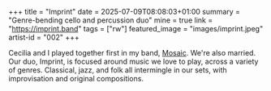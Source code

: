 +++
title = "Imprint"
date = 2025-07-09T08:08:03+01:00
summary = "Genre-bending cello and percussion duo"
mine = true
link = "https://imprint.band"
tags = ["rw"]
featured_image = "images/imprint.jpeg"
artist-id = "002"
+++

Cecilia and I played together first in my band, [Mosaic](/projects/mosaic). We're also married. Our duo, Imprint, is focused around music we love to play, across a variety of genres. Classical, jazz, and folk all intermingle in our sets, with improvisation and original compositions. 

